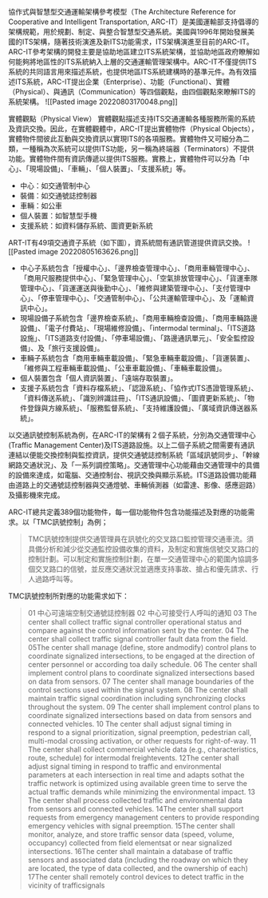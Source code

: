 協作式與智慧型交通運輸架構參考模型（The Architecture Reference for Cooperative and Intelligent Transportation, ARC-IT）是美國運輸部支持倡導的架構規範，用於規劃、制定、與整合智慧型交通系統。美國與1996年開始發展美國的ITS架構，隨著技術演進及新ITS功能需求，ITS架構演進至目前的ARC-IT。ARC-IT參考架構的開發主要是協助地區建立ITS系統架構，並協助地區政府瞭解如何能夠將地區性的ITS系統納入上層的交通運輸管理架構中。ARC-IT不僅提供ITS系統的共同語言用來描述系統，也提供地區ITS系統建構時的基準元件。為有效描述ITS系統，ARC-IT提出企業（Enterprise）、功能（Functional）、實體（Physical）、與通訊（Communication）等四個觀點，由四個觀點來瞭解ITS的系統架構。
![[Pasted image 20220803170048.png]]


實體觀點（Physical View）
實體觀點描述支持ITS交通運輸各種服務所需的系統及資訊交換。因此，在實體觀體中，ARC-IT提出實體物件（Physical Objects），實體物件間彼此互動與交換資訊以實現ITS的各項服務。實體物件又可細分為二類，一種稱為次系統可以提供ITS功能，另一稱為終端器（Terminators）不提供功能。實體物件間有資訊傳遞以提供ITS服務。實務上，實體物件可以分為「中心」、「現場設備」、「車輛」、「個人裝置」、「支援系統」等。
* 中心：如交通管制中心
* 裝備：如交通號誌控制器
* 車輛：如公車
* 個人裝置：如智慧型手機
* 支援系統：如資料儲存系統、圖資更新系統

ART-IT有49項交通資子系統（如下圖），資系統間有通訊管道提供資訊交換。
![[Pasted image 20220805163626.png]]

* 中心子系統包含「授權中心」、「邊界檢查管理中心」、「商用車輛管理中心」、「商用尺服務提供中心」、「緊急管理中心」、「空氣排放管理中心」、「貨運車隊管理中心」、「貨運運送與後勤中心」、「維修與建築管理中心」、「支付管理中心」、「停車管理中心」、「交通管制中心」、「公共運輸管理中心」、及「運輸資訊中心」。
* 現場設備子系統包含「邊界檢查系統」、「商用車輛檢查設備」、「商用車輛路邊設備」、「電子付費站」、「現場維修設備」、「intermodal terminal」、「ITS道路設施」、「ITS道路支付設備」、「停車場設備」、「路邊通訊單元」、「安全監控設備」、及「旅行支援設備」。
* 車輛子系統包含「商用車輛車載設備」、「緊急車輛車載設備」、「貨運裝置」、「維修與工程車輛車載設備」、「公車車載設備」、「車輛車載設備」。
* 個人裝置包含「個人資訊裝置」、「遠端存取裝置」。
* 支援子系統包含「資料存檔系統」、「認證系統」、「協作式ITS憑證管理系統」、「資料傳送系統」、「識別辨識註冊」、「ITS通訊設備」、「圖資更新系統」、「物件登錄與方線系統」、「服務監督系統」、「支持維護設備」、「廣域資訊傳送器系統」。

以交通訊號控制系統為例，在ARC-IT的架構有２個子系統，分別為交通管理中心(Traffic Management Center)及ITS道路設施。以上二個子系統之間需要有通訊連結以便能交換控制與監控資訊，提供交通號誌控制系統「區域訊號同步」、「幹線網路交通狀況」、及「一系列調控策略」。交通管理中心功能藉由交通管理中的具備的設備來達成，如電腦、交通控制台、視訊交換與顯示系統。ITS道路設備功能藉由道路上的交通號誌控制器與交通燈號、車輛偵測器（如雷達、影像、感應迴路）及攝影機來完成。

ARC-IT總共定義389個功能物件，每一個功能物件包含功能描述及對應的功能需求。以「TMC訊號控制」為例；

>TMC訊號控制提供交通管理員在訊號化的交叉路口監控管理交通車流。須具備分析和減少從交通監控設備收集的資料，及制定和實施信號交叉路口的控制計劃。可以制定和實施控制計劃，在單一交通管理中心的範圍內協調多個交叉路口的信號，並反應交通狀況並適應支持事故、搶占和優先請求、行人過路呼叫等。

TMC訊號控制所對應的功能需求如下：

>01 中心可遠端空制交通號誌控制器
>02 中心可接受行人呼叫的通知
>03 The center shall collect traffic signal controller operational status and compare against the control information sent by the center.
>04 The center shall collect traffic signal controller fault data from the field.
>05The center shall manage (define, store andmodify) control plans to coordinate signalized intersections, to be engaged at the direction of center personnel or according toa daily schedule.
>06 The center shall implement control plans to coordinate signalized intersections based on data from sensors.
>07 The center shall manage boundaries of the control sections used within the signal system.
>08 The center shall maintain traffic signal coordination including synchronizing clocks throughout the system.
>09 The center shall implement control plans to coordinate signalized intersections based on data from sensors and connected vehicles.
>10 The center shall adjust signal timing in respond to a signal prioritization, signal preemption, pedestrian call, multi-modal crossing activation, or other requests for right-of-way.
>11 The center shall collect commercial vehicle data (e.g., characteristics, route, schedule) for intermodal freightevents.
>12The center shall adjust signal timing in respond to traffic and environmental parameters at each intersection in real time and adapts sothat the traffic network is optimized using available green time to serve the actual traffic demands while minimizing the environmental impact.
>13 The center shall process collected traffic and environmental data from sensors and connected vehicles.
>14The center shall support requests from emergency management centers to provide responding emergency vehicles with signal preemption. 
>15The center shall monitor, analyze, and store traffic sensor data (speed, volume, occupancy) collected from field elementsat or near signalized intersections.
>16The center shall maintain a database of traffic sensors and associated data (including the roadway on which they are located, the type of data collected, and the ownership of each)
>17The center shall remotely control devices to detect traffic in the vicinity of trafficsignals